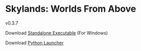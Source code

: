 # Skylands: Worlds From Above
v0.3.7

Download [Standalone Executable](https://github.com/kjniemela/Skylands-WFA/raw/master/builds/Skylands%200.3.1.exe) (For Windows)

Download [Python Launcher](https://github.com/kjniemela/Skylands-WFA/raw/master/launcher.py)